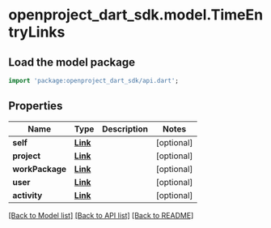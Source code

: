 # openproject_dart_sdk.model.TimeEntryLinks

## Load the model package
```dart
import 'package:openproject_dart_sdk/api.dart';
```

## Properties
Name | Type | Description | Notes
------------ | ------------- | ------------- | -------------
**self** | [**Link**](Link.md) |  | [optional] 
**project** | [**Link**](Link.md) |  | [optional] 
**workPackage** | [**Link**](Link.md) |  | [optional] 
**user** | [**Link**](Link.md) |  | [optional] 
**activity** | [**Link**](Link.md) |  | [optional] 

[[Back to Model list]](../README.md#documentation-for-models) [[Back to API list]](../README.md#documentation-for-api-endpoints) [[Back to README]](../README.md)


